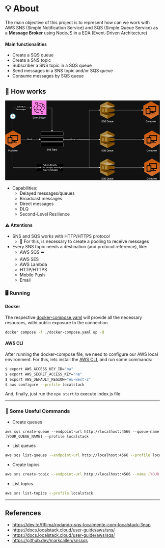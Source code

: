 # 💡 About
The main objective of this project is to represent how can we work with AWS SNS (Simple Notification Service) and SQS (Simple Queue Service) as a **Message Broker** using NodeJS in a EDA (Event-Driven Architecture)



#### Main functionalities
* Create a SQS queue
* Create a SNS topic
* Subscriber a SNS topic in a SQS queue
* Send messages in a SNS topic and/or SQS queue
* Consume messages by SQS queue

## 🔧 How works

![SNS and SQS diagram](./.assets/imgs/message-broker-diagram.png)

* Capabilities:
    * Delayed messages/queues
    * Broadcast messages
    * Direct messages
    * DLQ
    * Second-Level Resilience

#### ⚠️ Attentions

* SNS and SQS works with HTTP/HTTPS protocol 
    * 🚨 For this, is necessary to create a pooling to receive messages
* Every SNS topic needs a destination (and protocol reference), like:
    * AWS SQS ⬅️
    * AWS SES
    * AWS Lambda
    * HTTP/HTTPS
    * Mobile Push
    * Email

### 🖥️ Running

#### Docker
The respective [docker-compose.yaml](./docker-compose.yaml) will provide all the necessary resources, withi public exposure to the connection

```bash
docker compose -f ./docker-compose.yaml up -d
```

#### AWS CLI

After running the docker-compose file, we need to configure our AWS local environment. For this, lets install the [AWS CLI](https://docs.aws.amazon.com/cli/latest/userguide/getting-started-install.html), and run some commands:

```bash
$ export AWS_ACCESS_KEY_ID="na"
$ export AWS_SECRET_ACCESS_KEY="na"
$ export AWS_DEFAULT_REGION="eu-west-2"
$ aws configure --profile localstack
```

And, finally, just run the `npm start` to execute index.js file

---

### 🔧 Some Useful Commands

* Create queues

```base
aws sqs create-queue --endpoint-url http://localhost:4566 --queue-name [YOUR_QUEUE_NAME] --profile localstack
```

* List queues

```bash
aws sqs list-queues --endpoint-url http://localhost:4566 --profile localstack
```

* Create topics

```bash
aws sns create-topic --endpoint-url http://localhost:4566 --name [YOUR_TOPIC] --profile localstack
```

* List topics

```bash
aws sns list-topics --profile localstack
```

---

## References

* https://dev.to/flflima/rodando-sqs-localmente-com-localstack-3nap
* https://docs.localstack.cloud/user-guide/aws/sns/
* https://docs.localstack.cloud/user-guide/aws/sqs/
* https://github.dev/markcallen/snssqs